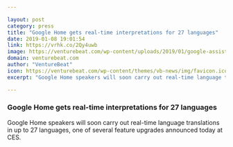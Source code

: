 ```yaml
---

layout: post
category: press
title: "Google Home gets real-time interpretations for 27 languages"
date: 2019-01-08 19:01:54
link: https://vrhk.co/2Qy4uwb
image: https://venturebeat.com/wp-content/uploads/2019/01/google-assistant-ces2019.jpg?w=1200&strip=all
domain: venturebeat.com
author: "VentureBeat"
icon: https://venturebeat.com/wp-content/themes/vb-news/img/favicon.ico
excerpt: "Google Home speakers will soon carry out real-time language translations in up to 27 languages, one of several feature upgrades announced today at CES."

---
```


### Google Home gets real-time interpretations for 27 languages

Google Home speakers will soon carry out real-time language translations in up to 27 languages, one of several feature upgrades announced today at CES.
